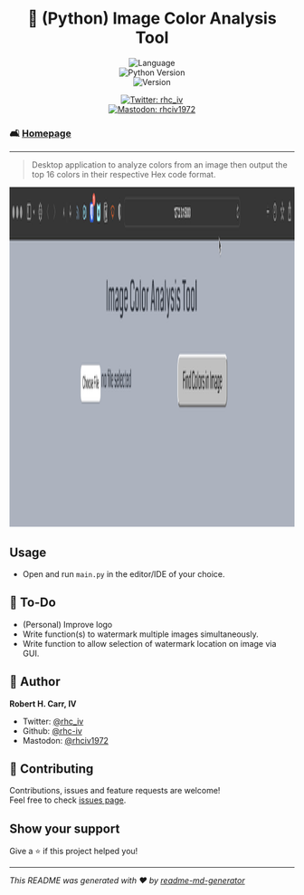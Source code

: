 <h1 align="center">🌆 (Python) Image Color Analysis Tool</h1>
<p align="center">
  <img alt="Language" src="https://img.shields.io/badge/language-python-blue"><br>
  <img alt="Python Version" src="https://img.shields.io/badge/python_version-3.11-yellow" /><br>
  <img alt="Version" src="https://img.shields.io/badge/app_version-1.10-blue.svg?cacheSeconds=2592000" />
  <p align="center">
  <a href="https://twitter.com/rhc_iv" target="_blank">
    <img alt="Twitter: rhc_iv" src="https://img.shields.io/twitter/follow/rhc_iv.svg?style=social" /><br>
  </a>
  <a href="https://mastodon.social/@rhciv1972" target="_blank">
    <img alt="Mastodon: rhciv1972" src="https://img.shields.io/mastodon/follow/109497169591319512?domain=https%3A%2F%2Fmastodon.social&style=social" />
  </a>
  </p>
</p>

### 🛋️ [Homepage](https://github.com/rhc-iv/py-watermark-app)
---
> Desktop application to analyze colors from an image then output the top 16 colors in their respective Hex code format.

<p align="center">
  <img alt="Image Color Analysis App" src="https://github.com/rhc-iv/py-image-color-analysis/blob/main/screenshot01.png?raw=true" width="800" height="600" />
</p>

## Usage

- Open and run `main.py` in the editor/IDE of your choice.

## 📝 To-Do

- (Personal) Improve logo
- Write function(s) to watermark multiple images simultaneously.
- Write function to allow selection of watermark location on image via GUI.

## 👤 Author

**Robert H. Carr, IV**

* Twitter: [@rhc_iv](https://twitter.com/rhc_iv)
* Github: [@rhc-iv](https://github.com/rhc-iv)
* Mastodon: [@rhciv1972](https://mastodon.social/@rhciv1972)

## 🤝 Contributing

Contributions, issues and feature requests are welcome!<br />Feel free to check [issues page](https://github.com/rhc-iv/py-watermark-app/issues). 

## Show your support

Give a ⭐️ if this project helped you!

***
_This README was generated with ❤️ by [readme-md-generator](https://github.com/kefranabg/readme-md-generator)_
